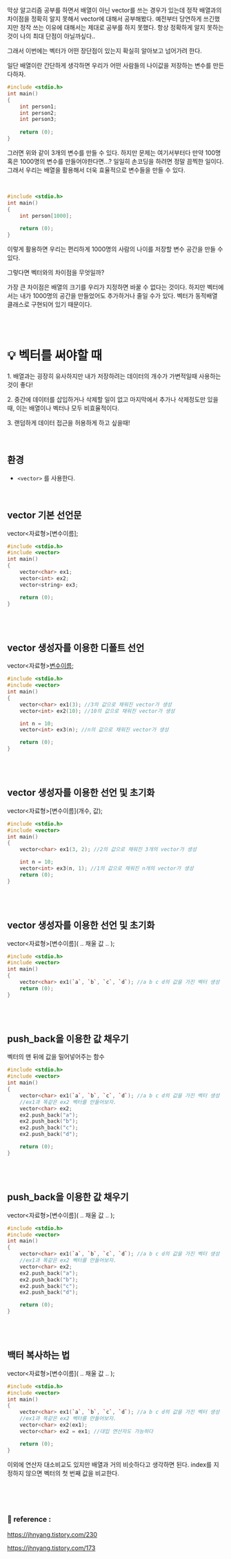 막상 알고리즘 공부를 하면서 배열이 아닌 vector를 쓰는 경우가 있는데 정작 배열과의 차이점을 정확히 알지 못해서 vector에 대해서 공부해봤다. 예전부터 당연하게 쓰긴했지만 정작 쓰는 이유에 대해서는 제대로 공부를 하지 못했다. 항상 정확하게 알지 못하는 것이 나의 최대 단점이 아닐까싶다..

그래서 이번에는 벡터가 어떤 장단점이 있는지 확실히 알아보고 넘어가려 한다.

일단 배열이란 간단하게 생각하면 우리가 어떤 사람들의 나이값을 저장하는 변수를 만든다하자.

```c++
#include <stdio.h>
int main()
{
	int person1;
	int person2;
	int person3;
    
  	return (0);
}
```
그러면 위와 같이 3개의 변수를 만들 수 있다. 하지만 문제는 여기서부터다 만약 100명 혹은 1000명의 변수를 만들어야한다면...? 일일히 손코딩을 하려면 정말 끔찍한 일이다. 그래서 우리는 배열을 활용해서 더욱 효율적으로 변수들을 만들 수 있다. 

<br>

```c++
#include <stdio.h>
int main()
{
	int person[1000];
    
    return (0);
}
```

이렇게 활용하면 우리는 편리하게 1000명의 사람의 나이를 저장할 변수 공간을 만들 수 있다.

그렇다면 벡터와의 차이점을 무엇일까? 

가장 큰 차이점은 배열의 크기를 우리가 지정하면 바꿀 수 없다는 것이다. 하지만 벡터에서는 내가 1000명의 공간을 만들었어도 추가하거나 줄일 수가 있다. 벡터가 동적배열 클래스로 구현되어 있기 때문이다.

<br/>
<br/>

# 💡 벡터를 써야할 때

1\. 배열과는 굉장히 유사하지만 내가 저장하려는 데이터의 개수가 가변적일때 사용하는 것이 좋다!

2\. 중간에 데이터를 삽입하거나 삭제할 일이 없고 마지막에서 추가나 삭제정도만 있을때, 이는 배열이나 벡터나 모두 비효율적이다.

3\. 랜덤하게 데이터 접근을 허용하게 하고 싶을때!

<br/>

## 환경

* `<vector>` 를 사용한다.

<br/>

## vector 기본 선언문
vector<자료형>[변수이름];
```c++
#include <stdio.h>
#include <vector>
int main()
{
	vector<char> ex1;
	vector<int> ex2;
	vector<string> ex3;

	return (0);
}

```
<br/>

<br/>

## vector 생성자를 이용한 디폴트 선언
vector<자료형>[변수이름](개수);
```c++
#include <stdio.h>
#include <vector>
int main()
{
	vector<char> ex1(3); //3의 값으로 채워진 vector가 생성
	vector<int> ex2(10); //10의 값으로 채워진 vector가 생성

	int n = 10;
	vector<int> ex3(n); //n의 값으로 채워진 vector가 생성

	return (0);
}
```


<br/> <br/>

## vector 생성자를 이용한 선언 및 초기화
vector<자료형>[변수이름](개수, 값);
```c++
#include <stdio.h>
#include <vector>
int main()
{
	vector<char> ex1(3, 2); //2의 값으로 채워진 3개의 vector가 생성

	int n = 10;
	vector<int> ex3(n, 1); //1의 값으로 채워진 n개의 vector가 생성
	return (0);
}
```
<br/>
<br/>

## vector 생성자를 이용한 선언 및 초기화
vector<자료형>[변수이름]( .. 채울 값 .. );
```c++
#include <stdio.h>
#include <vector>
int main()
{
	vector<char> ex1(`a`, `b`, `c`, `d`); //a b c d의 값을 가진 벡터 생성
	return (0);
}
```
<br/> <br/>

## push_back을 이용한 값 채우기
벡터의 맨 뒤에 값을 밀어넣어주는 함수
```c++
#include <stdio.h>
#include <vector>
int main()
{
	vector<char> ex1(`a`, `b`, `c`, `d`); //a b c d의 값을 가진 벡터 생성
	//ex1과 똑같은 ex2 벡터를 만들어보자.
	vector<char> ex2;
	ex2.push_back("a");
	ex2.push_back("b");
	ex2.push_back("c");
	ex2.push_back("d");

	return (0);
}
```
<br/>
<br/>

## push_back을 이용한 값 채우기
vector<자료형>[변수이름]( .. 채울 값 .. );
```c++
#include <stdio.h>
#include <vector>
int main()
{
	vector<char> ex1(`a`, `b`, `c`, `d`); //a b c d의 값을 가진 벡터 생성
	//ex1과 똑같은 ex2 벡터를 만들어보자.
	vector<char> ex2;
	ex2.push_back("a");
	ex2.push_back("b");
	ex2.push_back("c");
	ex2.push_back("d");

	return (0);
}
```

<br/>
<br/>

## 백터 복사하는 법
vector<자료형>[변수이름]( .. 채울 값 .. );
```c++
#include <stdio.h>
#include <vector>
int main()
{
	vector<char> ex1(`a`, `b`, `c`, `d`); //a b c d의 값을 가진 벡터 생성
	//ex1과 똑같은 ex2 벡터를 만들어보자.
	vector<char> ex2(ex1);
	vector<char> ex2 = ex1; //대입 연산자도 가능하다

	return (0);
}
```

이외에 연산자 대소비교도 있지만 배열과 거의 비슷하다고 생각하면 된다.
index를 지정하지 않으면 벡터의 첫 번째 값을 비교한다.

<br/>
<br/>
<br/>

### 📕 reference : 

https://jhnyang.tistory.com/230

https://jhnyang.tistory.com/173
